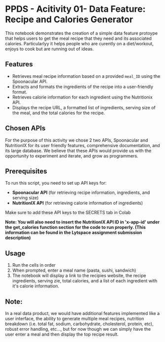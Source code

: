 # PPDS - Acitivity 01- Data Feature: Recipe and Calories Generator 

This notebook demonstrates the creation of a simple data feature protoype that helps users to get the meal recipe that they need and its associated calories.  Particularlyy it helps people who are curently on a diet/workout, enjoys to cook but are running out of ideas.

## Features

- Retrieves meal recipe information based on a provided `meal_ID` using the Spoonacular API.
- Extracts and formats the ingredients of the recipe into a user-friendly format.
- Retrieves calorie information for each ingredient using the Nutritionix API.
- Displays the recipe URL, a formatted list of ingredients, serving size of the meal, and the total calories for the recipe.

## Chosen APIs 
For the purpose of this activity we chose 2 two APIs, Spoonacular and NutritionIX for its user friendly features, comprehensive documentation, and its large database. We believe that these APIs would provide us with the opportunity to experiment and iterate, and grow as programmers. 

## Prerequisites

To run this script, you need to set up API keys for:

- **Spoonacular API** (for retrieving recipe information, ingredients, and serving size)
- **NutritionIX API** (for retrieving calorie information of ingredients)

Make sure to add these API keys to  the SECRETS tab in Colab

**Note: You will also need to insert the NutritionIX API ID in 'x-app-id' under the get_calories function section for the code to run properly. (This information can be found in the Lytspace assignment submission description)**  

## Usage

1. Run the cells in order
2. When prompted, enter a meal name (pasta, sushi, sandwich)
3. The notebook will display a link to the recipies website, the recipe ingredients, serving zie, total calories, and a list of each ingredient with it's calorie information.


## Note:
In a real data product, we would have additional features implemented like a user interface, the ability to generate multiple meal recipes, nutrition breakdown (i.e. total fat, sodium, carbohydrate, cholesterol, protein, etc), robust error handling, etc..., but for now though we can simply have the user enter a meal and then display the top recipe result.

